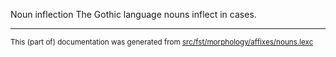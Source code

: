 Noun inflection
The Gothic language nouns inflect in cases.

* * *

<small>This (part of) documentation was generated from [src/fst/morphology/affixes/nouns.lexc](https://github.com/giellalt/lang-got/blob/main/src/fst/morphology/affixes/nouns.lexc)</small>
